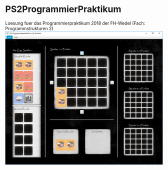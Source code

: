 # PS2ProgrammierPraktikum
Loesung fuer das Programmierpraktikum 2018 der FH-Wedel (Fach: Programmstrukturen 2)
![alt text](
      https://github.com/derMacon/PS2ProgrammierPraktikum/blob/master/otherDocs/GUIScreenshot/200918.png
    )
